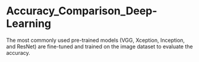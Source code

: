 # Accuracy_Comparison_Deep-Learning
The most commonly used pre-trained models (VGG, Xception, Inception, and ResNet) are fine-tuned and trained on the image dataset to evaluate the accuracy.
